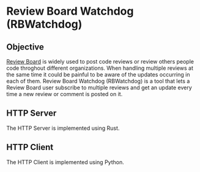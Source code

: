 # Review Board Watchdog (RBWatchdog)

## Objective

[Review Board](https://www.reviewboard.org/) is widely used to post code reviews or review others people code throghout different organizations. When handling multiple reviews at the same time it could be painful to be aware of the updates occurring in each of them. Review Board Watchdog (RBWatchdog) is a tool that lets a Review Board user subscribe to multiple reviews and get an update every time a new review or comment is posted on it.

## HTTP Server

The HTTP Server is implemented using Rust.

## HTTP Client

The HTTP Client is implemented using Python.
